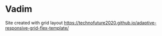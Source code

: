 # Vadim
Site created with grid layout
https://technofuture2020.github.io/adaptive-responsive-grid-flex-template/
